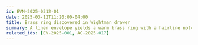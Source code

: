 ```yaml
---
id: EVN-2025-0312-01
date: 2025-03-12T11:20:00-04:00
title: Brass ring discovered in Wightman drawer
summary: A linen envelope yields a warm brass ring with a hairline notch; not listed in probate.
related_ids: [EV-2025-001, AC-2025-017]
---
```


